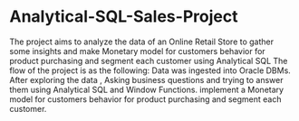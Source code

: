 # Analytical-SQL-Sales-Project
The project aims to analyze the data of an Online Retail Store to gather some insights and make Monetary model for customers behavior for product purchasing and segment each customer using Analytical SQL 
The flow of the project is as the following:
Data was ingested into Oracle DBMs.
After exploring the data , Asking business questions and trying to answer them  using Analytical SQL and Window Functions.
implement a Monetary model for customers behavior for product purchasing and segment each customer.

